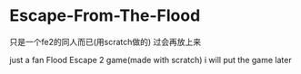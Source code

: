# Escape-From-The-Flood
只是一个fe2的同人而已(用scratch做的)
过会再放上来

just a fan Flood Escape 2 game(made with scratch)
i will put the game later
